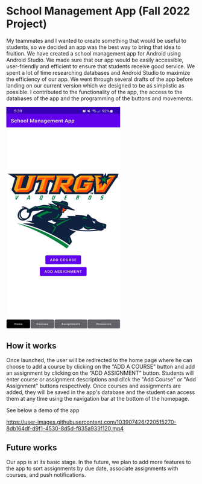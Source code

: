 # School Management App (Fall 2022 Project)

My teammates and I wanted to create something that would be useful to students, so we decided an app was the best way to bring that idea to fruition. We have created a school management app for Android using Android Studio. We made sure that our app would be easily accessible, user-friendly and efficient to ensure that students receive good service. We spent a lot of time researching databases and Android Studio to maximize the efficiency of our app. We went through several drafts of the app before landing on our current version which we designed to be as simplistic as possible. I contributed to the functionality of the app, the access to the databases of the app and the programming of the buttons and movements.

<img src="images/Homepage.jpg" width="60%"/>

## How it works
   
Once launched, the user will be redirected to the home page where he can choose to add a course by clicking on the “ADD A COURSE” button and add an assignment by clicking on the “ADD ASSIGNMENT” button. Students will enter course or assignment descriptions and click the "Add Course" or "Add Assignment" buttons respectively. Once courses and assignments are added, they will be saved in the app's database and the student can access them at any time using the navigation bar at the bottom of the homepage. 

See below a demo of the app


https://user-images.githubusercontent.com/103907426/220515270-8db164df-d9f1-4530-8d5d-f835a933f120.mp4

## Future works

Our app is at its basic stage. In the future, we plan to add more features to the app to sort assignments by due date, associate assignments with courses, and push notifications.
